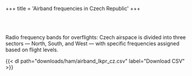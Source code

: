 +++
title = 'Airband frequencies in Czech Republic'
+++

<br><br>

Radio frequency bands for overflights:
Czech airspace is divided into three sectors — North, South, and West — with specific frequencies assigned based on flight levels.

{{< dl path="downloads/ham/airband_lkpr_cz.csv" label="Download CSV" >}}